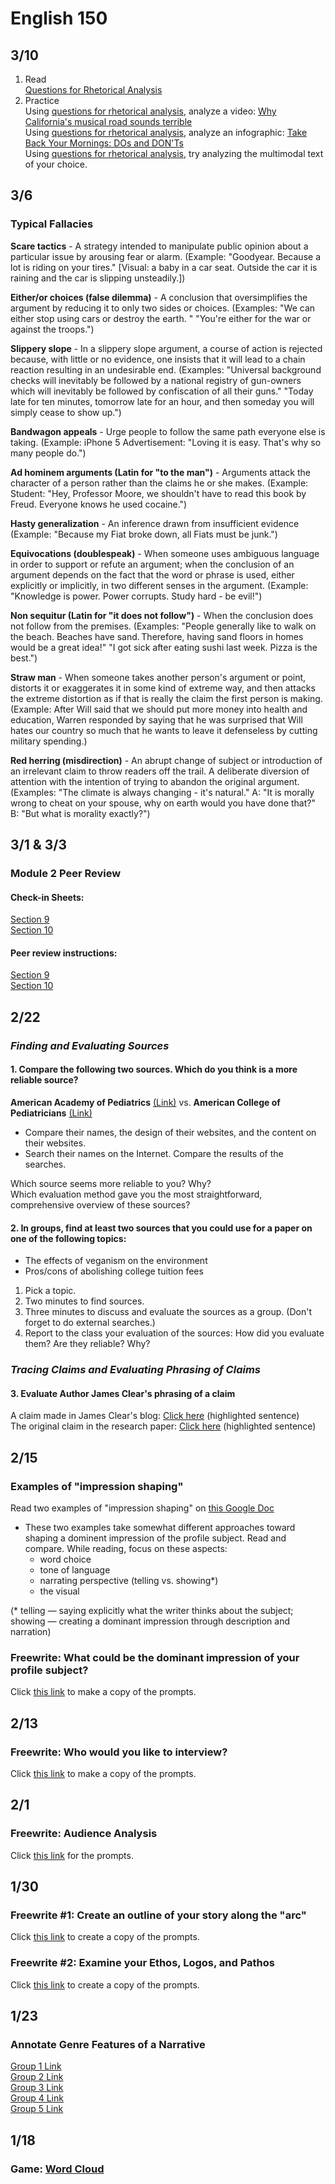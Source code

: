# English 150
## 3/10
1. Read  
[Questions for Rhetorical Analysis](https://docs.google.com/document/d/1efjKNW65pdbOq4vftard-fhOM7iwrzshA41k8-zXCV4/edit?usp=sharing)  
2. Practice  
Using [questions for rhetorical analysis](https://docs.google.com/document/d/1efjKNW65pdbOq4vftard-fhOM7iwrzshA41k8-zXCV4/edit?usp=sharing), analyze a video: [Why California's musical road sounds terrible](https://youtu.be/Ef93WmlEho0)  
Using [questions for rhetorical analysis](https://docs.google.com/document/d/1efjKNW65pdbOq4vftard-fhOM7iwrzshA41k8-zXCV4/edit?usp=sharing), analyze an infographic: [Take Back Your Mornings: DOs and DON'Ts](https://cdn.lifehack.org/wp-content/uploads/2015/09/1413563200-take-your-mornings-back-infographic1.jpg)  
Using [questions for rhetorical analysis](https://docs.google.com/document/d/1efjKNW65pdbOq4vftard-fhOM7iwrzshA41k8-zXCV4/edit?usp=sharing), try analyzing the multimodal text of your choice.  
## 3/6 
### Typical Fallacies
**Scare tactics** - A strategy intended to manipulate public opinion about a particular issue by arousing fear or alarm. (Example: "Goodyear. Because a lot is riding on your tires." [Visual: a baby in a car seat. Outside the car it is raining and the car is slipping unsteadily.]) 

**Either/or choices (false dilemma)** - A conclusion that oversimplifies the argument by reducing it to only two sides or choices. (Examples: "We can either stop using cars or destroy the earth. " "You're either for the war or against the troops.") 

**Slippery slope** - In a slippery slope argument, a course of action is rejected because, with little or no evidence, one insists that it will lead to a chain reaction resulting in an undesirable end. (Examples: "Universal background checks will inevitably be followed by a national registry of gun-owners which will inevitably be followed by confiscation of all their guns." "Today late for ten minutes, tomorrow late for an hour, and then someday you will simply cease to show up.") 

**Bandwagon appeals** - Urge people to follow the same path everyone else is taking. (Example: iPhone 5 Advertisement: "Loving it is easy. That's why so many people do.") 

**Ad hominem arguments (Latin for "to the man")** - Arguments attack the character of a person rather than the claims he or she makes. (Example: Student: "Hey, Professor Moore, we shouldn't have to read this book by Freud. Everyone knows he used cocaine.") 

**Hasty generalization** - An inference drawn from insufficient evidence (Example: "Because my Fiat broke down, all Fiats must be junk.") 

**Equivocations (doublespeak)** - When someone uses ambiguous language in order to support or refute an argument; when the conclusion of an argument depends on the fact that the word or phrase is used, either explicitly or implicitly, in two different senses in the argument. (Example: "Knowledge is power. Power corrupts. Study hard - be evil!") 

**Non sequitur (Latin for "it does not follow")** - When the conclusion does not follow from the premises. (Examples: "People generally like to walk on the beach. Beaches have sand. Therefore, having sand floors in homes would be a great idea!" "I got sick after eating sushi last week. Pizza is the best.") 

**Straw man** - When someone takes another person's argument or point, distorts it or exaggerates it in some kind of extreme way, and then attacks the extreme distortion as if that is really the claim the first person is making. (Example: After Will said that we should put more money into health and education, Warren responded by saying that he was surprised that Will hates our country so much that he wants to leave it defenseless by cutting military spending.) 

**Red herring (misdirection)** - An abrupt change of subject or introduction of an irrelevant claim to throw readers off the trail. A deliberate diversion of attention with the intention of trying to abandon the original argument. (Examples: "The climate is always changing - it's natural." A: "It is morally wrong to cheat on your spouse, why on earth would you have done that?" B: "But what is morality exactly?") 
## 3/1 & 3/3
### Module 2 Peer Review
#### Check-in Sheets: 
[Section 9](https://docs.google.com/spreadsheets/d/1zim07oNk5nB9GeM4tFlIecoBJY9_6UU4olaojzEyeQc/edit?usp=sharing)  
[Section 10](https://docs.google.com/spreadsheets/d/1ho5pYqs0JBXgC1z18bomKmgKc14lg53ivX1jROrNxfw/edit?usp=sharing)  
#### Peer review instructions:
[Section 9](https://canvas.iastate.edu/courses/96783/assignments/1879862)  
[Section 10](https://canvas.iastate.edu/courses/96784/assignments/1879955)  
## 2/22
### *Finding and Evaluating Sources*
#### 1. Compare the following two sources. Which do you think is a more reliable source?
**American Academy of Pediatrics** [(Link)](https://www.aap.org/) vs. **American College of Pediatricians** [(Link)](https://acpeds.org/)  
- Compare their names, the design of their websites, and the content on their websites.  
- Search their names on the Internet. Compare the results of the searches.  

Which source seems more reliable to you? Why?  
Which evaluation method gave you the most straightforward, comprehensive overview of these sources?
  
#### 2. In groups, find at least **two sources** that you could use for a paper on one of the following topics:  
- The effects of veganism on the environment  
- Pros/cons of abolishing college tuition fees  

1. Pick a topic.  
2. Two minutes to find sources.  
3. Three minutes to discuss and evaluate the sources as a group. (Don't forget to do external searches.)  
4. Report to the class your evaluation of the sources: How did you evaluate them? Are they reliable? Why?  
  
### *Tracing Claims and Evaluating Phrasing of Claims*
#### 3. Evaluate Author James Clear's phrasing of a claim
A claim made in James Clear's blog: [Click here](https://jamesclear.com/habits#:~:text=According%20to%20researchers%20at%20Duke%20University%2C%20habits%20account%20for%20about%2040%20percent%20of%20our%20behaviors%20on%20any%20given%20day.%C2%A0) (highlighted sentence)  
The original claim in the research paper: [Click here](https://drive.google.com/file/d/1gjJM0-7g2VHLGKrsNwGU53dFXbisX4J2/view?usp=sharing) (highlighted sentence)  

## 2/15
### Examples of "impression shaping"
Read two examples of "impression shaping" on [this Google Doc](https://docs.google.com/document/d/1eg1P7SgkfFLUQrU1EWgOcMPOcix9NDwXRm-_r5f8ePY/edit?usp=sharing)  
- These two examples take somewhat different approaches toward shaping a dominent impression of the profile subject. Read and compare. While reading, focus on these aspects:
  - word choice
  - tone of language
  - narrating perspective (telling vs. showing*)
  - the visual  
  
(* telling — saying explicitly what the writer thinks about the subject; showing — creating a dominant impression through description and narration)
### Freewrite: What could be the dominant impression of your profile subject? 
Click [this link](https://docs.google.com/document/d/1-ADpf1JnZrKzUmqWUa31JZcdZ4fUAxBn4lojof5TvgA/copy) to make a copy of the prompts.
## 2/13
### Freewrite: Who would you like to interview?
Click [this link](https://docs.google.com/document/d/1gBOVXZMYk-SG7I_g4FpHlq3WNzyaJioVcHBLBUJeZTk/copy) to make a copy of the prompts.
## 2/1
### Freewrite: Audience Analysis
Click [this link](https://docs.google.com/document/d/1oBFbdjgxg5MzD56YOhMST_6pGMu9baji7kvEpJ5XWbg/copy) for the prompts.
## 1/30
### Freewrite #1: Create an outline of your story along the "arc"
Click [this link](https://docs.google.com/document/d/1ZJv0wCOBM4SrBvcJDyc8PwoytF4yWtOW7QQxafTXgU0/copy) to create a copy of the prompts.
### Freewrite #2: Examine your Ethos, Logos, and Pathos
Click [this link](https://docs.google.com/document/d/1S3SdoGjcivXVyiNR9UALYYZ8TMXIbpoBNyJKYuydNUY/copy) to create a copy of the prompts.
## 1/23
### Annotate Genre Features of a Narrative
[Group 1 Link](https://docs.google.com/document/d/1_cSslx4TwlJbqVGfD0XE9ViholDApORI7IPG-oY3p3w/edit?usp=sharing)  
[Group 2 Link](https://docs.google.com/document/d/1lMls-etzMy2DE8Z_cupengo2TtJ0sImY6E7_NoxUF8I/edit?usp=sharing)  
[Group 3 Link](https://docs.google.com/document/d/1NgZtUjqCeYOoqVteAzWAO37-s9XzLi0PJPoH3FVAEcs/edit?usp=sharing)  
[Group 4 Link](https://docs.google.com/document/d/14s0-7s2NU2hGnD8pJ1IbmBIQ0_IEb1qhp34-NTfo4TI/edit?usp=sharing)  
[Group 5 Link](https://docs.google.com/document/d/1b4f0rglTSnue6F88whxJYljZdhWfeXdLhb-NytUrpsY/edit?usp=sharing)  
## 1/18
### Game: [Word Cloud](https://www.menti.com/albq9yin3bia)
